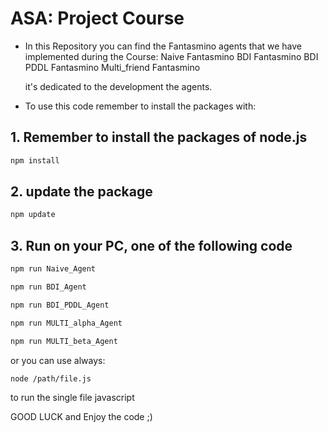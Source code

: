 # ASA: Project Course

* In this Repository you can find the Fantasmino agents that we have implemented during the Course:
    Naive Fantasmino
    BDI Fantasmino
    BDI PDDL Fantasmino
    Multi_friend Fantasmino

    it's dedicated to the development the agents.

* To use this code remember to install the packages with:
## 1. Remember to install the packages of node.js
```bash
npm install
```
## 2. update the package
```bash
npm update
```
## 3. Run on your PC, one of the following code

```bash
npm run Naive_Agent
```
```bash
npm run BDI_Agent
```
```bash
npm run BDI_PDDL_Agent
```
```bash
npm run MULTI_alpha_Agent
```
```bash
npm run MULTI_beta_Agent
```

or you can use always:

```bash
node /path/file.js
```
to run the single file javascript


GOOD LUCK and Enjoy the code ;)
